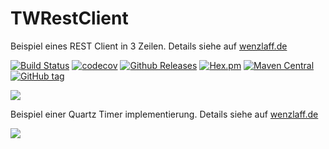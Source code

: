 # TWRestClient
Beispiel eines REST Client in 3 Zeilen. Details siehe auf [wenzlaff.de](http://blog.wenzlaff.de/?p=7047)


[![Build Status](https://travis-ci.org/IT-Berater/TWRestClient.svg?branch=master)](https://travis-ci.org/IT-Berater/TWRestClient) [![codecov](https://codecov.io/gh/IT-Berater/TWRestClient/branch/master/graph/badge.svg)](https://codecov.io/gh/IT-Berater/TWRestClient) [![Github Releases](https://img.shields.io/github/downloads/atom/atom/latest/total.svg)](https://github.com/IT-Berater/TWRestClient) [![Hex.pm](https://img.shields.io/hexpm/l/plug.svg)](https://github.com/IT-Berater/TWRestClient) [![Maven Central](https://maven-badges.herokuapp.com/maven-central/de.wenzlaff.rest.beispiel/de.wenzlaff.rest.beispiel/badge.svg)](https://maven-badges.herokuapp.com/maven-central/de.wenzlaff.rest.beispiel/de.wenzlaff.rest.beispiel) [![GitHub tag](https://img.shields.io/github/tag/strongloop/express.svg?style=flat-square)](https://github.com/IT-Berater/TWRestClient)


![](http://blog.wenzlaff.de/wp-content/uploads/2016/05/jdom-2.0.png)

Beispiel einer Quartz Timer implementierung. Details siehe auf [wenzlaff.de](http://blog.wenzlaff.de/?p=7063)

![](http://blog.wenzlaff.de/wp-content/uploads/2016/05/quartz-u%CC%88bersicht.png)
